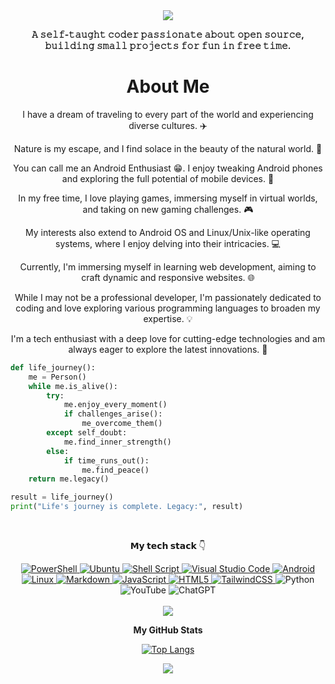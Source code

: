 <div align="center">
  <a href="https://example.com/your-link-url">
    <img src="https://github.com/gitclone-url/testing/blob/main/Hi%2C%20i'am.gif"/>
  </a>
</div>

<div align="center">
  <p>
   <b>𝙰 𝚜𝚎𝚕𝚏-𝚝𝚊𝚞𝚐𝚑𝚝 𝚌𝚘𝚍𝚎𝚛 𝚙𝚊𝚜𝚜𝚒𝚘𝚗𝚊𝚝𝚎 𝚊𝚋𝚘𝚞𝚝 𝚘𝚙𝚎𝚗 𝚜𝚘𝚞𝚛𝚌𝚎, 𝚋𝚞𝚒𝚕𝚍𝚒𝚗𝚐 𝚜𝚖𝚊𝚕𝚕 𝚙𝚛𝚘𝚓𝚎𝚌𝚝𝚜 𝚏𝚘𝚛 𝚏𝚞𝚗 𝚒𝚗 𝚏𝚛𝚎𝚎 𝚝𝚒𝚖𝚎.</b>
  </p>
</div>

<div align="center">
  <h1>About Me</h1>
  
I have a dream of traveling to every part of the world and experiencing diverse cultures. ✈️

Nature is my escape, and I find solace in the beauty of the natural world. 🌿

You can call me an Android Enthusiast 😁. I enjoy tweaking Android phones and exploring the full potential of mobile devices. 📱

In my free time, I love playing games, immersing myself in virtual worlds, and taking on new gaming challenges. 🎮

My interests also extend to Android OS and Linux/Unix-like operating systems, where I enjoy delving into their intricacies. 💻

Currently, I'm immersing myself in learning web development, aiming to craft dynamic and responsive websites. 🌐

While I may not be a professional developer, I'm passionately dedicated to coding and love exploring various programming languages to broaden my expertise. 💡

I'm a tech enthusiast with a deep love for cutting-edge technologies and am always eager to explore the latest innovations. 🌟

</div>


```python
def life_journey():
    me = Person()
    while me.is_alive():
        try:
            me.enjoy_every_moment()
            if challenges_arise():
                me_overcome_them()
        except self_doubt:
            me.find_inner_strength()
        else:
            if time_runs_out():
                me.find_peace()
    return me.legacy()

result = life_journey()
print("Life's journey is complete. Legacy:", result)
```

<br>
<p align="center">
  <b> 𝗠𝘆 𝘁𝗲𝗰𝗵 𝘀𝘁𝗮𝗰𝗸 </b> 👇
</p>

<div align="center">
  <a href="https://docs.microsoft.com/en-us/powershell/">
    <img src="https://img.shields.io/badge/PowerShell-%235391FE.svg?style=for-the-badge&logo=powershell&logoColor=white" alt="PowerShell">
  </a>
  <a href="https://ubuntu.com/">
    <img src="https://img.shields.io/badge/Ubuntu-E95420?style=for-the-badge&logo=ubuntu&logoColor=white" alt="Ubuntu">
  </a>
  <a href="https://www.gnu.org/software/bash/">
    <img src="https://img.shields.io/badge/shell_script-%23121011.svg?style=for-the-badge&logo=gnu-bash&logoColor=white" alt="Shell Script">
  </a>
  <a href="https://code.visualstudio.com/">
    <img src="https://img.shields.io/badge/Visual%20Studio%20Code-0078d7.svg?style=for-the-badge&logo=visual-studio-code&logoColor=white" alt="Visual Studio Code">
  </a>
  <a href="https://developer.android.com/">
    <img src="https://img.shields.io/badge/Android-3DDC84?style=for-the-badge&logo=android&logoColor=white" alt="Android">
  </a>
  <a href="https://www.linux.org/">
    <img src="https://img.shields.io/badge/Linux-FCC624?style=for-the-badge&logo=linux&logoColor=black" alt="Linux">
  </a>
  <a href="https://www.markdownguide.org/">
    <img src="https://img.shields.io/badge/markdown-%23000000.svg?style=for-the-badge&logo=markdown&logoColor=white" alt="Markdown">
  </a>
  <a href="https://developer.mozilla.org/en-US/docs/Web/JavaScript">
    <img src="https://img.shields.io/badge/javascript-%23323330.svg?style=for-the-badge&logo=javascript&logoColor=%23F7DF1E" alt="JavaScript">
  </a>
  <a href="https://developer.mozilla.org/en-US/docs/Web/HTML">
    <img src="https://img.shields.io/badge/html5-%23E34F26.svg?style=for-the-badge&logo=html5&logoColor=white" alt="HTML5">
  </a>
  <a href="https://tailwindcss.com/">
    <img src="https://img.shields.io/badge/tailwindcss-%2338B2AC.svg?style=for-the-badge&logo=tailwind-css&logoColor=white" alt="TailwindCSS">
  </a>
  <a>
    <img src="https://img.shields.io/badge/python-3670A0?style=for-the-badge&logo=python&logoColor=ffdd54" alt="Python">
  </a>
  <a>
    <img src="https://img.shields.io/badge/YouTube-%23FF0000.svg?style=for-the-badge&logo=YouTube&logoColor=white" alt="YouTube">
  </a>
  <a>
    <img src="https://img.shields.io/badge/chatGPT-74aa9c?style=for-the-badge&logo=openai&logoColor=white" alt="ChatGPT">
  </a>
</div>

<br>

<div align="center">

<img src="https://user-images.githubusercontent.com/73097560/115834477-dbab4500-a447-11eb-908a-139a6edaec5c.gif">  
<p align="center"> <b> My GitHub Stats </b> </p>
  
[![Top Langs](https://github-readme-stats.vercel.app/api/top-langs/?username=gitclone-url&layout=compact&theme=midnight-purple)](https://github.com/anuraghazra/github-readme-stats)

<img align="center" src="https://github-readme-streak-stats.herokuapp.com/?user=gitclone-url&theme=holi-theme">
</p>
<br>
</div>
